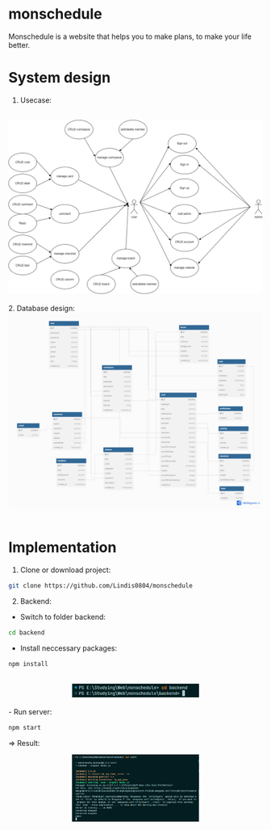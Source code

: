 # monschedule

Monschedule is a website that helps you to make plans, to make your life better.

# System design

1. Usecase:
<br/>
<div align="center">
<img src="./images/monschedule_use_case.drawio.png">
</div>
<br/>
2. Database design:
<br/>
<div align="center">
<img src="./images/database_design.png">
</div>
<br/>

# Implementation

1. Clone or download project:

```bash
git clone https://github.com/Lindis0804/monschedule
```

2. Backend:

- Switch to folder backend:

```bash
cd backend
```

- Install neccessary packages:

```bash
npm install
```

<br/>
<div align="center">
<img src="./images/cd_backend.png" style="width:50%">
</div>
<br/>
- Run server:

```bash
npm start
```

=> Result:
<br/>

<div align="center">
<img src="./images/run_server.png" style="width:50%">
</div>
<br/>
